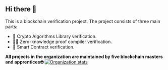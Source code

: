 ## Hi there 👋
This is a blockchain verification project.
The project consists of three main parts:

- 🌈 Crypto Algorithms Library verification.
- 👩‍💻 Zero-knowledge proof compiler verification.
- 🍿 Smart Contract verification.

**All projects in the organization are maintained by five blockchain masters and apprentices🤓**
[![Organization stats](https://github-readme-stats-git-masterorgs-github-readme-stats-team.vercel.app/api?username=Blockchain-VP&include_orgs=true)](https://github.com/anuraghazra/github-readme-stats)

